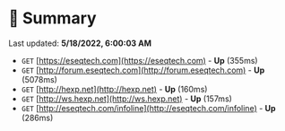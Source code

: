 # 📖 Summary
Last updated: **5/18/2022, 6:00:03 AM**

- `GET` [https://eseqtech.com](https://eseqtech.com) - **Up** (355ms)
- `GET` [http://forum.eseqtech.com](http://forum.eseqtech.com) - **Up** (5078ms)
- `GET` [http://hexp.net](http://hexp.net) - **Up** (160ms)
- `GET` [http://ws.hexp.net](http://ws.hexp.net) - **Up** (157ms)
- `GET` [http://eseqtech.com/infoline](http://eseqtech.com/infoline) - **Up** (286ms)
